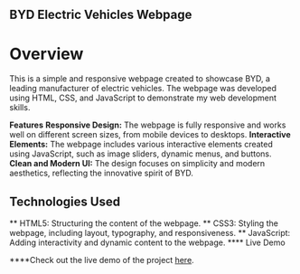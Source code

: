 ## BYD Electric Vehicles Webpage
# Overview
This is a simple and responsive webpage created to showcase BYD, a leading manufacturer of electric vehicles. The webpage was developed using HTML, CSS, and JavaScript to demonstrate my web development skills.

**Features**
**Responsive Design:** The webpage is fully responsive and works well on different screen sizes, from mobile devices to desktops.
**Interactive Elements:** The webpage includes various interactive elements created using JavaScript, such as image sliders, dynamic menus, and buttons.
**Clean and Modern UI:** The design focuses on simplicity and modern aesthetics, reflecting the innovative spirit of BYD.
## Technologies Used
** HTML5: Structuring the content of the webpage.
** CSS3: Styling the webpage, including layout, typography, and responsiveness.
** JavaScript: Adding interactivity and dynamic content to the webpage.
**** Live Demo

****Check out the live demo of the project [here](https://maathavan1702.github.io/expense-tracker/).
